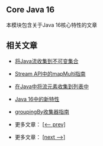 ## Core Java 16

本模块包含关于Java 16核心特性的文章

## 相关文章

- [将Java流收集到不可变集合](http://tu-yucheng.github.io/java-new/2023/06/09/java-stream-immutable-collection.html)
- [Stream API中的mapMulti指南](http://tu-yucheng.github.io/java-new/2023/06/09/java-mapmulti.html)
- [在Java中将流元素收集到列表中](http://tu-yucheng.github.io/java-new/2023/06/09/java-stream-to-list-collecting.html)
- [Java 16中的新特性](http://tu-yucheng.github.io/java-new/2023/06/09/java-16-new-features.html)
- [groupingBy收集器指南](http://tu-yucheng.github.io/java-new/2023/06/09/java-groupingby-collector.html)

- 更多文章： [[<-- prev]](../java-15/README.md)
- 更多文章： [[next -->]](../java-17/README.md)